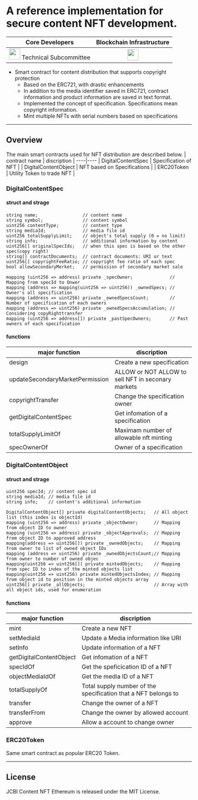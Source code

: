 # A reference implementation for secure content NFT development. 

Core Developers| Blockchain Infrastructure
:-------------------------:|:-------------------------:
<img src="https://github.com/Japan-Contents-Blockchain-Initiative/content-nft-ethereum/blob/main/logo_mark.png" height="30"> Technical Subcommittee | <img src="https://github.com/Japan-Contents-Blockchain-Initiative/content-nft-ethereum/blob/main/ethereum-logo-landscape-black.png" height="30">

- Smart contract for content distribution that supports copyright protection
  - Based on the ERC721, with drastic enhancements
  - In addition to the media identifier saved in ERC721, contract information and product information are saved in text format.
  - Implemented the concept of specification. Specifications mean copyright information.
  - Mint multiple NFTs with serial numbers based on specifications 

___

## Overview
The main smart contracts used for NFT distribution are described below.
| contract name | discription |
----|---- 
| DigitalContentSpec | Specification of NFT |
| DigitalContentObject | NFT based on Specifications  |
| ERC20Token | Utility Token to trade NFT |

### DigitalContentSpec
#### struct and strage
    string name;                 // content name
    string symbol;               // content symbol
    uint256 contentType;         // content type
    string mediaId;              // media file id
    uint256 totalSupplyLimit;    // object's total supply (0 = no limit)
    string info;                 // additional information by content
    uint256[] originalSpecIds;   // when this spec is based on the other spec(copy right)
    string[] contractDocuments;  // contract documents: URI or text
    uint256[] copyrightFeeRatio; // copyright fee ratio of each spec
    bool allowSecondaryMerket;   // permission of secondary market sale

    mapping (uint256 => address) private _specOwner;              // Mapping from specId to Onwer
    mapping (address => mapping(uint256 => uint256)) _ownedSpecs; // Owner's all specification
    mapping (address => uint256) private _ownedSpecsCount;        // Number of specification of each owners
    mapping (address => uint256) private _ownedSpecsAccumulation; // Considering copyRighttransfer
    mapping (uint256 => address[]) private _pastSpecOwners;       // Past owners of each specification

#### functions
| major function | discription |
----|---- 
| design | Create a new specification |
| updateSecondaryMarketPermission | ALLOW or NOT ALLOW to sell NFT in seconary markets |
| copyrightTransfer | Change the specification owner |
| getDigitalContentSpec | Get infomation of a specification |
| totalSupplyLimitOf | Maximam number of allowable nft minting |
| specOwnerOf| Owner of a specification |

### DigitalContentObject
#### struct and strage
    uint256 specId; // content spec id
    string mediaId; // media file id
    string info;    // content's additional information

    DigitalContentObject[] private digitalContentObjects;   // All object list (this index is objectId)
    mapping (uint256 => address) private _objectOwner;      // Mapping from object ID to owner
    mapping (uint256 => address) private _objectApprovals;  // Mapping from object ID to approved address
    mapping(address => uint256[]) private _ownedObjects;    // Mapping from owner to list of owned object IDs
    mapping (address => uint256) private _ownedObjectsCount;// Mapping from owner to number of owned objec
    mapping(uint256 => uint256[]) private mintedObjects;    // Mapping from spec ID to index of the minted objects list
    mapping(uint256 => uint256) private mintedObjectsIndex; // Mapping from object id to position in the minted objects array
    uint256[] private _allObjects;                          // Array with all object ids, used for enumeration

#### functions
| major function | discription |
----|---- 
| mint | Create a new NFT |
| setMediaId | Update a Media information like URI |
| setInfo | Update information of a NFT |
| getDigitalContentObject | Get infomation of a NFT |
| specIdOf | Get the speficication ID of a NFT |
| objectMediaIdOf | Get the media ID of a NFT  |
| totalSupplyOf | Total supply number of the specification that a NFT belongs to |
| transfer | Change the owner of a NFT |
| transferFrom | Change the owner by allowed account |
| approve | Allow a account to change owner |


### ERC20Token
Same smart contract as popular ERC20 Token.

___

## License
JCBI Content NFT Ethereum is released under the MIT License.
